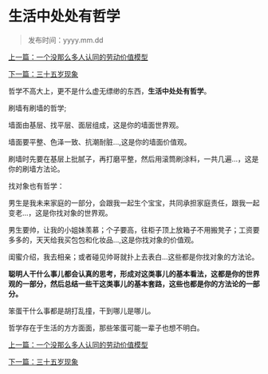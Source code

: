 # 生活中处处有哲学
>
>发布时间：yyyy.mm.dd

[上一篇：一个没那么多人认同的劳动价值模型](work/article54)

[下一篇：三十五岁现象](work/article56)

哲学不高大上，更不是什么虚无缥缈的东西，**生活中处处有哲学**。

刷墙有刷墙的哲学;

墙面由基层、找平层、面层组成，这是你的墙面世界观。

墙面要平整、色泽一致、抗潮耐脏...,这是你的墙面价值观。

刷墙时先要在基层上批腻子，再打磨平整，然后用滚筒刷涂料，一共几遍...，这是你的刷墙方法论。

找对象也有哲学：

男生是我未来家庭的一部分，会跟我一起生个宝宝，共同承担家庭责任，跟我一起变老...，这是你找对象的世界观。

男生要帅，让我的小姐妹羡慕；个子要高，往柜子顶上放箱子不用搬凳子；工资要多多的，天天给我买包包和化妆品...,这是你找对象的价值观。

闺蜜介绍，我去相亲；或者碰见帅哥就扑上去表白...这些都是你找对象的方法论。

**聪明人干什么事儿都会认真的思考，形成对这类事儿的基本看法，这都是你的世界观的一部分，然后总结一些干这类事儿的基本套路，这些也都是你的方法论的一部分。**

笨蛋干什么事都是胡打乱撞，干到哪儿是哪儿。

哲学存在于生活的方方面面，那些笨蛋可能一辈子也想不明白。

[上一篇：一个没那么多人认同的劳动价值模型](work/article54)

[下一篇：三十五岁现象](work/article56)


















​     











